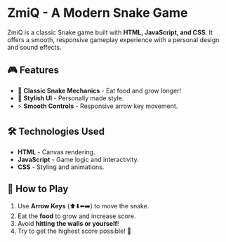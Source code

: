 # ZmiQ - A Modern Snake Game

ZmiQ is a classic Snake game built with **HTML, JavaScript, and CSS**. It offers a smooth, responsive gameplay experience with a personal design and sound effects. 

## 🎮 Features
- 🐍 **Classic Snake Mechanics** - Eat food and grow longer!
- 🎨 **Stylish UI** - Personally made style.
- ⚡ **Smooth Controls** - Responsive arrow key movement.

## 🛠️ Technologies Used
- **HTML** - Canvas rendering.
- **JavaScript** - Game logic and interactivity.
- **CSS** - Styling and animations.

## 🚀 How to Play
1. Use **Arrow Keys** (⬆️⬇️⬅️➡️) to move the snake.
2. Eat the **food** to grow and increase score.
3. Avoid **hitting the walls or yourself**!
4. Try to get the highest score possible! 🎯
